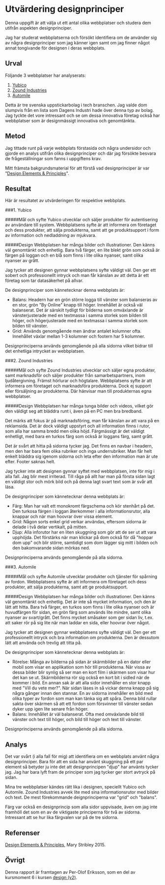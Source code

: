 Utvärdering designprinciper
===========================
Denna uppgift är att välja ut ett antal olika webbplatser och studera dem utifrån aspekten designprinciper.

Jag har studerat webbplatserna och försökt identifiera om de använder sig av några designprinciper som jag känner igen samt om jag finner något annat tongivande för designen i deras webbplats.

Urval
-----------------------
Följande 3 webbplatser har analyserats:

1. [Yubico](https://www.yubico.com/)
2. [Zound Industries](https://www.zoundindustries.com/)
3. [Automile](https://www.automile.com/)

Detta är tre svenska uppstickarbolag i tech branschen. Jag valde dom slumpvis från en lista som Dagens Industri hade över denna typ av bolag. Jag tyckte det vore intressant och se om dessa innovativa företag också har webbplatser som är designmässigt innovativa och genomtänkta.

Metod
-----------------------
Jag tittade runt på varje webbplats förstasida och några undersidor och gjorde en analys utifrån olika designprinciper och där jag försökte besvara de frågeställningar som fanns i uppgiftens krav.

Mitt främsta bakgrundsmaterial för att förstå vad designprinciper är var "[Design Elements & Principles](https://www.canva.com/learn/design-elements-principles/)".

Resultat
-----------------------
Här är resultatet av utvärderingen för respektive webbplats.

###1. Yubico

#####Mål och syfte
Yubico utvecklar och säljer produkter för autentisering av användare till system. Webbplatsens syfte är att informera om företaget och dess produkter, att sälja produkterna, samt att ge produktsupport i form av information och nedladdning av mjukvara.

#####Design
Webbplatsen har många bilder och illustrationer. Den känns väl genomtänkt och enhetlig. Bara två färger, en lite blekt grön som också är färgen på loggan och en blå som finns i lite olika nyanser, samt olika nyanser av grått.

Jag tycker att designen gynnar webbplatsens syfte väldigt väl.  Den ger ett sobert och professionellt intryck och man får känslan av att detta är ett företag som tar datasäkerhet på allvar.  

De designprinciper som kännetecknar denna webbplats är:

+ Balans: Headern har en grön större logga till vänster som balanseras av en stor, grön "By Online" knapp till höger. Innehållet är också väl balanserat. Det är särskilt tydligt för bilderna som omväxlande är vänsterjusterade med en textmassa i samma storlek som bilden till höger, och högerjusterade med en textmassa i samma storlek som bilden till vänster.
+ Grid: Används genomgående men ändrar antalet kolumner ofta. Innehållet växlar mellan 1-3 kolumner och footern har 5 kolumner.

Designprinciperna används genomgående på alla sidorna vilket bidrar till det enhetliga intrycket av webbplatsen.

###2. Zound Industries

#####Mål och syfte
Zound Industries utvecklar och säljer egna produkter, samt marknadsför och säljer produkter från samarbetspartners, inom ljudåtergivning. Främst hörlurar och högtalare. Webbplatsens syfte är att informera om företaget och marknadsföra produkterna. Dock ej support eller försäljning av produkterna. Där hänvisar man till produkternas egna webbplatser.

#####Design
Webbplatsen har många tunga bilder och videos, vilket gör den väldigt seg att bläddra runt i, även på en PC men bra bredband.

Det märks att fokus är på marknadsföring, man får känslan av att vara på en reklamsida. Det är dock väldigt uppstyrt och all information finns i rutor, som alla har samma bredd men olika höjd. Färgmässigt är det väldigt enhetligt, med bara en turkos färg som också är loggans färg, samt grått.

Det är svårt att hitta på sidorna tycker jag. Det finns en navbar i headern, men den har bara fem olika rubriker och inga underrubriker. Man får helt enkelt bläddra sig igenom sidorna och leta efter den information man är ute efter. Footer saknas helt.

Jag tycker inte att designen gynnar syftet med webbplatsen, inte för mig i alla fall. Jag blir mest irriterad. Till råga på allt har man på första sidan lagt en väldigt stor och mörk bild och på denna lagt svart text som är svår att läsa.  

De designprinciper som kännetecknar denna webbplats är:

+ Färg: Man har valt ett monokromt färgschema och kör stenhårt på det. Den turkosa färgen i loggan återkommer i alla informationsrutor, alla knappar och när man hoovrar över vissa element.
+ Grid: Någon sorts enkel grid verkar användas, eftersom sidorna är delade i två delar vertikalt, på mitten.
+ Djup: Alla inforutor har en liten skuggning som gör att de ser ut att vara upphöjda. Det förstärks när man klickar på dom också för då "hoppar dom upp" och blir större, samtidigt som dom lägger sig mitt i bilden och den bakomvarande sidan mörkas ned.

Designprinciperna används genomgående på alla sidorna.

###3. Automile

#####Mål och syfte
Automile utvecklar produkter och tjänster för spårning av fordon. Webbplatsens syfte är att informera om företaget och dess produkter, att sälja produkterna, samt att ge produktsupport.

#####Design
Webbplatsen har många bilder och illustrationer. Den känns väl genomtänkt och enhetlig. Det är inte så mycket information, och den är lätt att hitta. Bara två färger, en turkos som finns i lite olika nyanser och är huvudfärgen för sidan, en grön färg som används lite mindre, samt olika nyanser av svart/grått.
Det finns mycket småsaker som ger sidan liv, t.ex. att saker rör på sig lite när man laddar en sida, eller hoovrar över något.

Jag tycker att designen gynnar webbplatsens syfte väldigt väl.  Den ger ett professionellt intryck och bra information om produkterna. Den är dessutom lätt att använda och trevlig att titta på.  

De designprinciper som kännetecknar denna webbplats är:

+ Rörelse: Många av bilderna på sidan är skärmbilder på en dator eller mobil som visar en applikation som hör till produkterna. När vissa av dessa bilder blir synlig så ser man en kort film i skärmen som visar hur det kan se ut. Skärmbilderna rör sig också en kort bit i sidled när de kommer i bild. En annan sak är att alla sidor innehåller en stor knapp med "Vill du vete mer?". När sidan läses in så vickar denna knapp på sig några gånger innan den stannar. En av sidorna innehåller en bild med olika typer av fordon som man kan tänka sig att spåra. Denna bild rullar sakta över skärmen så att ett fordon som försvinner till vänster sedan dyker upp igen lite senare från höger.
+ Balans: Innehållet är väl balanserat. Ofta med omväxlande bild till vänster och text till höger, och bild till höger och text till vänster.

Designprinciperna används genomgående på alla sidorna.

Analys
-----------------------
Det var svårt (i alla fall för mig) att identifiera om en webbplats använt några designprinciper. Bara för att en sida har använt skuggning på ett par element så betyder ju inte det att designprincipen "djup" har använts tycker jag. Jag har bara lyft fram de principer som jag tycker ger stort avtryck på sidan.

Mina tre webbplatser kändes rätt lika i designen, speciellt Yubico och Automile. Zound Industries avvek lite med sina informationsrutor med bilder och text. De mest förekommande deignprinciperna var "grid" och "balans".

Färg var också en designprincip som alla sidor uppvisade, även om jag inte framhöll det som en av de viktigaste principerna för två av sidorna. Intressant att se hur lika färgvalen var på de tre sidorna.

Referenser
-----------------------
[Design Elements & Principles](https://www.canva.com/learn/design-elements-principles/), Mary Stribley 2015.

Övrigt
-----------------------
Denna rapport är framtagen av Per-Olof Eriksson, som en del av kursmoment 6 i kursen [design (v2)](https://dbwebb.se/kurser/design-v2).
